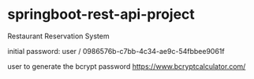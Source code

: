 # springboot-rest-api-project
Restaurant Reservation System

initial password: user / 0986576b-c7bb-4c34-ae9c-54fbbee9061f

user to generate the bcrypt password
https://www.bcryptcalculator.com/